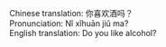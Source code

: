 Chinese translation: 你喜欢酒吗？  
Pronunciation: Nǐ xǐhuān jiǔ ma?  
English translation: Do you like alcohol?  